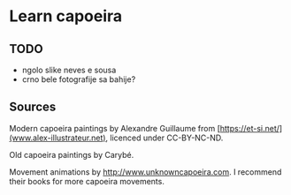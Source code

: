 # Learn capoeira

## TODO
- ngolo slike neves e sousa
- crno bele fotografije sa bahije?

## Sources

Modern capoeira paintings by Alexandre Guillaume from [https://et-si.net/](www.alex-illustrateur.net), licenced under CC-BY-NC-ND.

Old capoeira paintings by Carybé.

Movement animations by http://www.unknowncapoeira.com. I recommend their books for more capoeira movements.